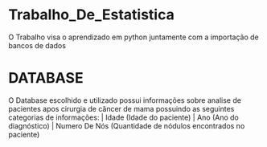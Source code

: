 # Trabalho_De_Estatistica

O Trabalho visa o aprendizado em python juntamente com a importação de bancos de dados

# DATABASE

O Database escolhido e utilizado possui informações sobre analise de pacientes apos cirurgia de câncer de mama 
possuindo as seguintes categorias de informações:
| Idade (Idade do paciente)
| Ano (Ano do diagnóstico)
| Numero De Nós (Quantidade de nódulos encontrados no paciente)
